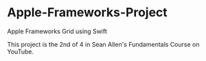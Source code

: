 # Apple-Frameworks-Project
Apple Frameworks Grid using Swift 

This project is the 2nd of 4 in Sean Allen's Fundamentals Course on YouTube.

